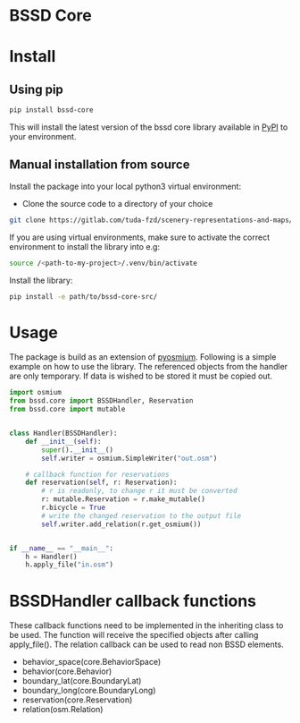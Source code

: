 # BSSD Core

# Install
## Using pip
```bash
pip install bssd-core
```
This will install the latest version of the bssd core library available in [PyPI](https://pypi.org/project/bssd/) to your environment.

## Manual installation from source

Install the package into your local python3 virtual environment:
- Clone the source code to a directory of your choice  
```bash
git clone https://gitlab.com/tuda-fzd/scenery-representations-and-maps/bssd-core.git path/to/bssd-core-src/
```
If you are using virtual environments, make sure to activate the correct environment to install the library into e.g:
```bash
source /<path-to-my-project>/.venv/bin/activate
```

Install the library:
```bash
pip install -e path/to/bssd-core-src/
```

# Usage
The package is build as an extension of [pyosmium](https://docs.osmcode.org/pyosmium/latest/intro.html).
Following is a simple example on how to use the library. The referenced objects from the
handler are only temporary. If data is wished to be stored it must be copied out.

```python
import osmium
from bssd.core import BSSDHandler, Reservation
from bssd.core import mutable


class Handler(BSSDHandler):
    def __init__(self):
        super().__init__()
        self.writer = osmium.SimpleWriter("out.osm")

    # callback function for reservations
    def reservation(self, r: Reservation):
        # r is readonly, to change r it must be converted
        r: mutable.Reservation = r.make_mutable()
        r.bicycle = True
        # write the changed reservation to the output file
        self.writer.add_relation(r.get_osmium())


if __name__ == "__main__":
    h = Handler()
    h.apply_file("in.osm")
```

# BSSDHandler callback functions
These callback functions need to be implemented in the inheriting class to be used.
The function will receive the specified objects after calling apply_file().
The relation callback can be used to read non BSSD elements.
- behavior_space(core.BehaviorSpace)
- behavior(core.Behavior)
- boundary_lat(core.BoundaryLat)
- boundary_long(core.BoundaryLong)
- reservation(core.Reservation)
- relation(osm.Relation)
